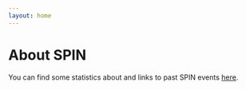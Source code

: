 ```yaml
---
layout: home
---
```


# About SPIN

You can find some statistics about and links to past SPIN events [here](https://spinroot.com/spin/Workshops/).
